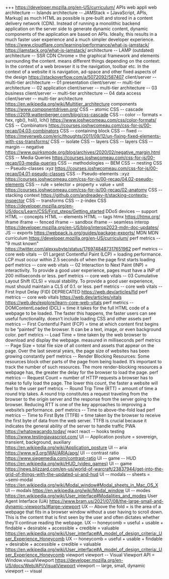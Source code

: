 
+++ https://developer.mozilla.org/en-US/curriculum/
APIs web
appli web
architecture -- Islands
architecture -- JAMStack = [JavaScript, APIs, Markup] as much HTML as possible is pre-built and stored in a content delivery network (CDN). Instead of running a monolithic backend application on the server side to generate dynamic content, dynamic components of the application are based on APIs. Ideally, this results in a much faster user experience and a much simpler developer experience. https://www.cloudflare.com/learning/performance/what-is-jamstack/  https://jamstack.org/what-is-jamstack/
architecture -- LAMP (outdated)
architecture -- SSR
CDN
Chrome = the graphical framework and elements surrounding the content. means different things depending on the context: In the context of a web browser it is the navigation, toolbar etc. In the context of a website it is navigation, ad-space and other fixed aspects of the design https://stackoverflow.com/a/5072092/587407
client/server -- multi-tier architecture -- 01 presentation
client/server -- multi-tier architecture -- 02 application
client/server -- multi-tier architecture -- 03 business
client/server -- multi-tier architecture -- 04 data access
client/server -- multi-tier architecture https://en.wikipedia.org/wiki/Multitier_architecture
components https://www.componentdriven.org/
CSS -- atomic
CSS -- cascade https://2019.wattenberger.com/blog/css-cascade
CSS -- color -- formats = hex, rgb(), hsl(), lch() https://www.joshwcomeau.com/css/color-formats/
CSS -- Combinators https://courses.joshwcomeau.com/css-for-js/00-recap/04.03-combinators
CSS -- containing block
CSS -- fixed -- https://meyerweb.com/eric/thoughts/2011/09/12/un-fixing-fixed-elements-with-css-transforms/
CSS -- isolate
CSS -- layers
CSS -- layers
CSS -- margin -- negative https://www.quirksmode.org/blog/archives/2020/02/negative_margin.html
CSS -- Media Queries https://courses.joshwcomeau.com/css-for-js/00-recap/03-media-queries
CSS -- methodologies -- BEM
CSS -- nesting
CSS -- Pseudo-classes :xyz https://courses.joshwcomeau.com/css-for-js/00-recap/04.01-pseudo-classes
CSS -- Pseudo-elements ::xyz  https://courses.joshwcomeau.com/css-for-js/00-recap/04.02-pseudo-elements
CSS -- rule = selector + property + value + unit https://courses.joshwcomeau.com/css-for-js/00-recap/02-anatomy
CSS -- stacking context https://github.com/andreadev-it/stacking-contexts-inspector
CSS -- transforms
CSS -- z-index
CSS https://developer.mozilla.org/en-US/docs/Learn/CSS/First_steps/Getting_started
DDoS
devices -- support
HTML -- concepts
HTML -- elements
HTML -- tags
htmx https://htmx.org/
iframe
iframe -- fenced
iframe -- sandbox
iframe -- seamless
interop https://developer.mozilla.org/en-US/blog/interop2023-mdn-doc-updates/
JS -- exports https://webpack.js.org/guides/package-exports/
MDN
MDN curriculum https://developer.mozilla.org/en-US/curriculum/
perf metrics -- "9 must known" https://twitter.com/alexxubyte/status/1769748487317651962
perf metrics -- core web vitals -- 01 Largest Contentful Paint (LCP) = loading performance. LCP must occur within 2.5 seconds of when the page first starts loading 
perf metrics -- core web vitals -- 02 Interaction to Next Paint (INP) = interactivity. To provide a good user experience, pages must have a INP of 200 milliseconds or less.
perf metrics -- core web vitals -- 03 Cumulative Layout Shift (CLS) = visual stability. To provide a good user experience, must should maintain a CLS of 0.1. or less.
perf metrics -- core web vitals -- First Input Delay (FID) DEPRECATED https://web.dev/articles/fid
perf metrics -- core web vitals https://web.dev/articles/vitals  https://web.dev/explore/learn-core-web-vitals
perf metrics -- DOMContentLoaded (DCL) = time it takes for the full HTML code of a webpage to be loaded. The faster this happens, the faster users can see useful functionality. doesn’t include loading CSS and other assets
perf metrics -- First Contentful Paint (FCP) = time at which content first begins to be “painted” by the browser. It can be a text, image, or even background color.
perf metrics -- Load Time = time taken by the web browser to download and display the webpage. measured in milliseconds
perf metrics -- Page Size = total file size of all content and assets that appear on the page. Over the last several years, the page size of websites has been growing constantly
perf metrics -- Render Blocking Resources: Some resources block other parts of the page from being loaded. It’s important to track the number of such resources. The more render-blocking resources a webpage has, the greater the delay for the browser to load the page.
perf metrics -- Request Count = number of HTTP requests a browser has to make to fully load the page. The lower this count, the faster a website will feel to the user
perf metrics -- Round Trip Time (RTT) = amount of time a round trip takes. A round trip constitutes a request traveling from the browser to the origin server and the response from the server going to the browser. Reducing RTT is one of the key approaches to improving a website’s performance.
perf metrics -- Time to above-the-fold load
perf metrics -- Time to First Byte (TTFB) = time taken by the browser to receive the first byte of data from the web server. TTFB is crucial because it indicates the general ability of the server to handle traffic
PWA https://whatpwacando.today/
react
react -- hooks
testing https://www.testingjavascript.com/
UI -- Application posture = sovereign, transient, background, auxiliary https://en.wikipedia.org/wiki/Application_posture
UI -- aria https://www.w3.org/WAI/ARIA/apg/
UI -- contrast ratio https://www.siegemedia.com/contrast-ratio
UI -- game -- HUD https://en.wikipedia.org/wiki/HUD_(video_games)
UI -- game https://news.blizzard.com/en-us/world-of-warcraft/23837944/get-into-the-grid-of-things-with-the-updated-ui-and-hud
UI -- modals -- sheets = ~semi-modal https://en.wikipedia.org/wiki/Modal_window#Modal_sheets_in_Mac_OS_X
UI -- modals https://en.wikipedia.org/wiki/Modal_window
UI -- modes https://en.wikipedia.org/wiki/User_interface#Modalities_and_modes
User Agent Interface (UA) https://www.bram.us/2021/07/08/the-large-small-and-dynamic-viewports/#large-viewport
UX -- Above the fold = is the area of a webpage that fits in a browser window without a user having to scroll down. This is the content that is first seen by the user and often dictates whether they’ll continue reading the webpage.
UX -- honeycomb = useful + usable + findable + desirable + accessible + credible = valuable https://en.wikipedia.org/wiki/User_interface#A_model_of_design_criteria:_User_Experience_Honeycomb
UX -- honeycomb = useful + usable + findable + desirable + accessible + credible = valuable https://en.wikipedia.org/wiki/User_interface#A_model_of_design_criteria:_User_Experience_Honeycomb 
viewport
viewport --  Visual Viewport API = Window.visualViewport https://developer.mozilla.org/en-US/docs/Web/API/VisualViewport
viewport -- large, small, dynamic
viewport -- visual
